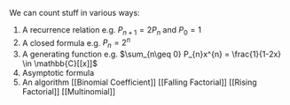 We can count stuff in various ways:
1. A recurrence relation e.g. $P_{n+1}=2P_{n}$ and $P_{0}=1$
2. A closed formula e.g. $P_{n}=2^{n}$
3. A generating function e.g. $\sum_{n\geq 0} P_{n}x^{n} = \frac{1}{1-2x} \in \mathbb{C}[[x]]$
4. Asymptotic formula
5. An algorithm
[[Binomial Coefficient]]
[[Falling Factorial]]
[[Rising Factorial]]
[[Multinomial]]